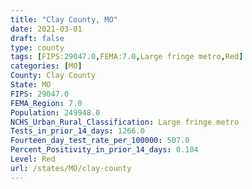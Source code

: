 ```yaml
---
title: "Clay County, MO"
date: 2021-03-01
draft: false
type: county
tags: [FIPS:29047.0,FEMA:7.0,Large fringe metro,Red]
categories: [MO]
County: Clay County
State: MO
FIPS: 29047.0
FEMA_Region: 7.0
Population: 249948.0
NCHS_Urban_Rural_Classification: Large fringe metro
Tests_in_prior_14_days: 1266.0
Fourteen_day_test_rate_per_100000: 507.0
Percent_Positivity_in_prior_14_days: 0.104
Level: Red
url: /states/MO/clay-county
---
```



